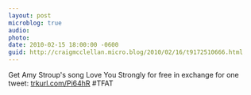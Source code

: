 ```yaml
---
layout: post
microblog: true
audio: 
photo: 
date: 2010-02-15 18:00:00 -0600
guid: http://craigmcclellan.micro.blog/2010/02/16/t9172510666.html
---
```

Get Amy Stroup's song Love You Strongly for free in exchange for one tweet:  [trkurl.com/Pi64hR](http://trkurl.com/Pi64hR) #TFAT
